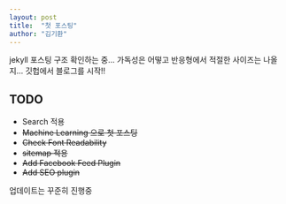 ```yaml
---
layout: post
title:  "첫 포스팅"
author: "김기환"
---
```


jekyll 포스팅 구조 확인하는 중... 가독성은 어떻고 반응형에서 적절한 사이즈는 나올지...
깃헙에서 블로그를 시작!!

## TODO
- Search 적용
- ~~Machine Learning 으로 첫 포스팅~~
- ~~Check Font Readability~~
- ~~sitemap 적용~~
- ~~Add Facebook Feed Plugin~~
- ~~Add SEO plugin~~

업데이트는 꾸준히 진행중
